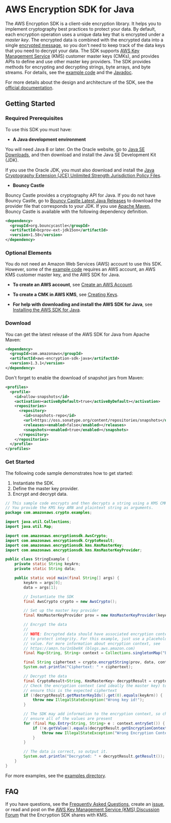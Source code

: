 # AWS Encryption SDK for Java

The AWS Encryption SDK is a client-side encryption library. It helps you to implement cryptography
best practices to protect your data. By default, each encryption operation uses a unique data key
that is encrypted under a *master key*. The encrypted data is combined with the encrypted data into
a single [encrypted
message](https://docs.aws.amazon.com/encryption-sdk/latest/developer-guide/message-format.html), so
you don't need to keep track of the data keys that you need to decrypt your data. The SDK supports
[AWS Key Management Service](https://aws.amazon.com/kms/) (KMS) customer master keys (CMKs), and provides APIs to define and use other master key providers. The SDK provides methods for encrypting and decrypting strings, byte arrays, and byte streams. For details, see the [example code][examples] and the [Javadoc](https://awslabs.github.io/aws-encryption-sdk-java/javadoc/).

For more details about the design and architecture of the SDK, see the [official documentation](https://docs.aws.amazon.com/encryption-sdk/latest/developer-guide/).

## Getting Started

### Required Prerequisites
To use this SDK you must have:

* **A Java development environment**

You will need Java 8 or later. On the Oracle website, go to [Java SE
Downloads](https://www.oracle.com/technetwork/java/javase/downloads/index.html), and then download and install the Java SE Development Kit (JDK).

If you use the Oracle JDK, you must also download and install the [Java Cryptography Extension (JCE) Unlimited Strength Jurisdiction Policy Files](http://www.oracle.com/technetwork/java/javase/downloads/jce8-download-2133166.html).

* **Bouncy Castle**

Bouncy Castle provides a cryptography API for Java. If you do not have Bouncy Castle, go to [Bouncy
Castle Latest Java Releases](https://bouncycastle.org/latest_releases.html) to download the provider
file that corresponds to your JDK. If you use [Apache Maven](https://maven.apache.org), Bouncy
Castle is available with the following dependency definition.

  ```xml
  <dependency>
    <groupId>org.bouncycastle</groupId>
    <artifactId>bcprov-ext-jdk15on</artifactId>
    <version>1.58</version>
  </dependency>
  ```

### Optional Elements

You do not need an Amazon Web Services (AWS) account to use this SDK. However, some of the [example
code][examples] requires an AWS account, an AWS KMS customer master key, and the AWS SDK for Java.

* **To create an AWS account**, see [Create an AWS
Account](https://portal.aws.amazon.com/gp/aws/developer/registration/index.html).

* **To create a CMK in AWS KMS**, see [Creating Keys](https://docs.aws.amazon.com/kms/latest/developerguide/create-keys.html).

* **For help with downloading and install the AWS SDK for Java**, see [Installing the AWS SDK for Java](https://docs.aws.amazon.com/AWSSdkDocsJava/latest/DeveloperGuide/java-dg-install-sdk.html).

### Download

You can get the latest release of the AWS SDK for Java from Apache Maven:

```xml
<dependency>
  <groupId>com.amazonaws</groupId>
  <artifactId>aws-encryption-sdk-java</artifactId>
  <version>1.3.1</version>
</dependency>
```

Don't forget to enable the download of snapshot jars from Maven:

```xml
<profiles>
  <profile>
    <id>allow-snapshots</id>
    <activation><activeByDefault>true</activeByDefault></activation>
    <repositories>
      <repository>
        <id>snapshots-repo</id>
        <url>https://oss.sonatype.org/content/repositories/snapshots</url>
        <releases><enabled>false</enabled></releases>
        <snapshots><enabled>true</enabled></snapshots>
      </repository>
    </repositories>
  </profile>
</profiles>
```

### Get Started

The following code sample demonstrates how to get started:

1. Instantiate the SDK.
2. Define the master key provider.
3. Encrypt and decrypt data.

```java
// This sample code encrypts and then decrypts a string using a KMS CMK.
// You provide the KMS key ARN and plaintext string as arguments.
package com.amazonaws.crypto.examples;

import java.util.Collections;
import java.util.Map;

import com.amazonaws.encryptionsdk.AwsCrypto;
import com.amazonaws.encryptionsdk.CryptoResult;
import com.amazonaws.encryptionsdk.kms.KmsMasterKey;
import com.amazonaws.encryptionsdk.kms.KmsMasterKeyProvider;

public class StringExample {
    private static String keyArn;
    private static String data;

    public static void main(final String[] args) {
        keyArn = args[0];
        data = args[1];

        // Instantiate the SDK
        final AwsCrypto crypto = new AwsCrypto();

        // Set up the master key provider
        final KmsMasterKeyProvider prov = new KmsMasterKeyProvider(keyArn);

        // Encrypt the data
        //
        // NOTE: Encrypted data should have associated encryption context
        // to protect integrity. For this example, just use a placeholder
        // value. For more information about encryption context, see
        // https://amzn.to/1nSbe9X (blogs.aws.amazon.com)
        final Map<String, String> context = Collections.singletonMap("Example", "String");

        final String ciphertext = crypto.encryptString(prov, data, context).getResult();
        System.out.println("Ciphertext: " + ciphertext);

        // Decrypt the data
        final CryptoResult<String, KmsMasterKey> decryptResult = crypto.decryptString(prov, ciphertext);
        // Check the encryption context (and ideally the master key) to
        // ensure this is the expected ciphertext
        if (!decryptResult.getMasterKeyIds().get(0).equals(keyArn)) {
            throw new IllegalStateException("Wrong key id!");
        }

        // The SDK may add information to the encryption context, so check to
        // ensure all of the values are present
        for (final Map.Entry<String, String> e : context.entrySet()) {
            if (!e.getValue().equals(decryptResult.getEncryptionContext().get(e.getKey()))) {
                throw new IllegalStateException("Wrong Encryption Context!");
            }
        }

        // The data is correct, so output it.
        System.out.println("Decrypted: " + decryptResult.getResult());
    }
}
```

For more examples, see the [examples directory][examples].

## FAQ

If you have questions, see the [Frequently Asked
Questions](https://docs.aws.amazon.com/encryption-sdk/latest/developer-guide/faq.html), create an
[issue][issues], or read and post on the [AWS Key Management Service (KMS) Discussion
Forum](https://forums.aws.amazon.com/forum.jspa?forumID=182) that the Encryption SDK shares with KMS. 

[examples]: https://github.com/awslabs/aws-encryption-sdk-java/tree/master/src/examples/java/com/amazonaws/crypto/examples
[issues]: https://github.com/awslabs/aws-encryption-sdk-java/issues
